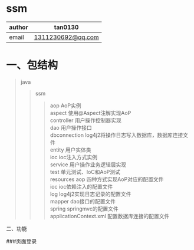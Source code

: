# ssm

|author|tan0130|
|------|-------|
|email|1311230692@qq.com|

一、包结构
=

>java
>>ssm
>>>aop  AoP实例<br>
>>>aspect 使用@Aspect注解实现AoP<br>
>>>controller  用户操作控制器实现<br>
>>>dao  用户操作接口<br>
>>>dbconnection   log4j2将操作日志写入数据库，数据库连接文件<br>
>>>entity 用户实体类<br>
>>>ioc   ioc注入方式实例<br>
>>>service  用户操作业务逻辑层实现<br>
>>>test 单元测试、IoC和AoP测试<br>
>>resources
>>>aop  四种方式实现AoP对应的配置文件<br>
>>>ioc  ioc依赖注入的配置文件<br>
>>>log  log4j2实现日志记录的配置文件<br>
>>>mapper dao接口的配置文件<br>
>>>spring springmvc的配置文件<br>
>>>applicationContext.xml 配置数据库连接的配置文件

二、功能

###页面登录





